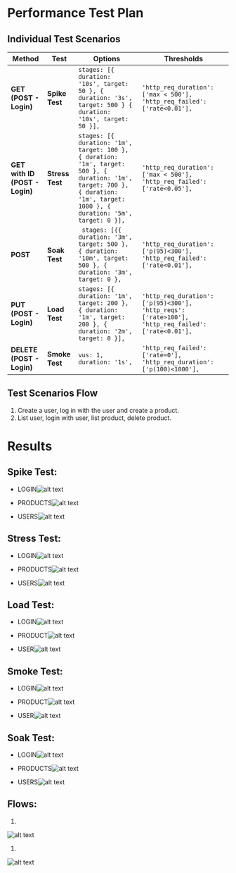 # Performance Test Plan

## Individual Test Scenarios

**Method** | **Test** | **Options** | **Thresholds**
--- | --- | --- | ---
**GET (POST - Login)** | **Spike Test** | `stages: [{ duration: '10s', target: 50 }, { duration: '3s', target: 500 } { duration: '10s', target: 50 }],` | `'http_req_duration': ['max < 500'], 'http_req_failed': ['rate<0.01'],`
**GET with ID (POST - Login)** | **Stress Test** | `stages: [{ duration: '1m', target: 100 }, { duration: '1m', target: 500 }, { duration: '1m', target: 700 }, { duration: '1m', target: 1000 }, { duration: '5m', target: 0 }],` | `'http_req_duration': ['max < 500'], 'http_req_failed': ['rate<0.05'],`
**POST** | **Soak Test** | ` stages: [{{ duration: '3m', target: 500 }, { duration: '10m', target: 500 }, { duration: '3m', target: 0 },` | `'http_req_duration': ['p(95)<300'], 'http_req_failed': ['rate<0.01'],`
**PUT (POST - Login)** | **Load Test** | `stages: [{ duration: '1m', target: 200 }, { duration: '1m', target: 200 }, { duration: '2m', target: 0 }],` | `'http_req_duration': ['p(95)<300'], 'http_reqs': ['rate>100'], 'http_req_failed': ['rate<0.01'],`
**DELETE (POST - Login)** | **Smoke Test** | `vus: 1, duration: '1s',` | `'http_req_failed': ['rate=0'], 'http_req_duration': ['p(100)<1000'],`

## Test Scenarios Flow

1. Create a user, log in with the user and create a product.
2. List user, login with user, list product, delete product.

# Results

## **Spike Test:**

- LOGIN![alt text](./imagens/image.png)

- PRODUCTS![alt text](./imagens/image-1.png)

- USERS![alt text](./imagens/image-2.png)

## **Stress Test:**

- LOGIN![alt text](./imagens/image-3.png)

- PRODUCTS![alt text](./imagens/image-4.png)

- USERS![alt text](./imagens/image-5.png)

## **Load Test:**

- LOGIN![alt text](./imagens/image-6.png)

- PRODUCT![alt text](./imagens/image-7.png)

- USER![alt text](./imagens/image-8.png)

## **Smoke Test:**

- LOGIN![alt text](./imagens/image-9.png)

- PRODUCT![alt text](./imagens/image-10.png)

- USER![alt text](./imagens/image-11.png)

## **Soak Test:**

- LOGIN![alt text](./imagens/image-14.png)

- PRODUCTS![alt text](./imagens/image-12.png)

- USERS![alt text](./imagens/image-13.png)

## **Flows:**

1.

![alt text](./imagens/image-15.png)

1.

![alt text](./imagens/image-16.png)
